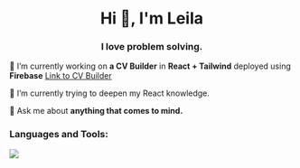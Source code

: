 <h1 align="center">Hi 👋, I'm Leila</h1>
<h3 align="center">I love problem solving.</h3>

 🔭 I’m currently working on **a CV Builder** in **React + Tailwind** deployed using **Firebase** <a href="https://github.com/leilabb/cv-builder">Link to CV Builder</a>

 🌱 I’m currently trying to deepen my React knowledge.

 💬 Ask me about **anything that comes to mind.**

<h3 align="left">Languages and Tools:</h3>
<p align="left">
  <a href="https://skillicons.dev">
    <img src="https://skillicons.dev/icons?i=react,ts,svelte,git,tailwind,wordpress" />
  </a>
</p>
